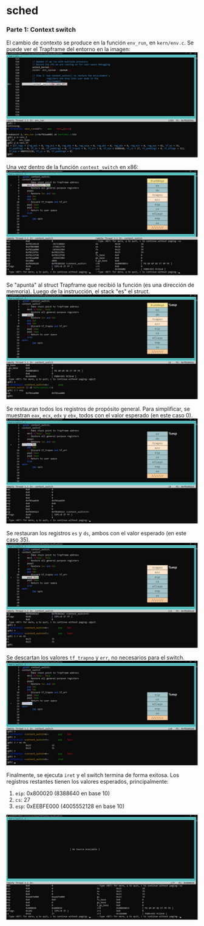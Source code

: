 # sched

### Parte 1: Context switch

El cambio de contexto se produce en la función ```env_run```, en ```kern/env.c```.
Se puede ver el Trapframe del entorno en la imagen:
![image](img_debug/1.jpg)

Una vez dentro de la función ```context_switch``` en x86:
![image](img_debug/3-edit.jpg)

Se "apunta" al struct Trapframe que recibió la función (es una dirección de memoria).
Luego de la instrucción, el stack "es" el struct.
![image](img_debug/5-edit.jpg)

Se restauran todos los registros de propósito general.
Para simplificar, se muestran ```eax```, ```ecx```, ```edx``` y ```ebx```, todos con
el valor esperado (en este caso 0).
![image](img_debug/6-edit.jpg)

Se restauran los registros ```es``` y ```ds```, ambos con el valor esperado (en este caso 35).
![image](img_debug/7-edit.jpg)

Se descartan los valores ```tf_trapno``` y ```err```, no necesarios para el switch.
![image](img_debug/8-edit.jpg)

Finalmente, se ejecuta ```iret``` y el switch termina de forma exitosa.
Los registros restantes tienen los valores esperados, principalmente:

1. ```eip```: 0x800020 (8388640 en base 10)
2. ```cs```: 27
3. ```esp```: 0xEEBFE000 (4005552128 en base 10)

![image](img_debug/9-edit.jpg)
